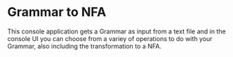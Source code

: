 # Grammar to NFA

This console application gets a Grammar as input from a text file and in the console UI you can 
choose from a variey of operations to do with your Grammar, also including the transformation to
a NFA.

